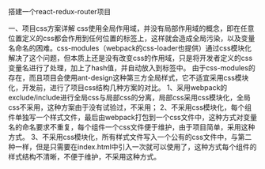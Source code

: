 搭建一个react-redux-router项目


一、项目css方案详解
    css使用全局作用域，并没有局部作用域的概念，即在任意位置定义的css都会作用到任何位置的标签上，这样就会造成全局污染，以及变量名命名的困难。css-modules（webpack的css-loader也提供）通过css模块化解决了这个问题，但本质上还是没有改变css的作用域，只是将开发者定义的css变量名进行了处理，加上了hash值，并自动放入到标签中。
    由于css-modules的存在，而且项目会使用ant-design这种第三方全局样式，它不适宜采用css模块化，开发前，进行了项目css结构几种方案的对比。
    1、采用webpack的exclude/include进行全局css与局部css的分离，局部css采用css模块化，全局css不采用，这种方案由于没有试验过，不采用；
    2、不采用css模块化，每个组件单独写一个样式文件，最后由webpack打包到一个css文件中，这种方式对变量名的命名要求不重复，每个组件一个css文件便于维护，由于项目简单，采用这种方式。
    3、不采用css模块化，所有样式文件写入一个公有的css文件中，与第二种一样，但是只需要在index.html中引入一次就可以使用了，这种方式每个组件的样式结构不清晰，不便于维护，不采用这种方式。
